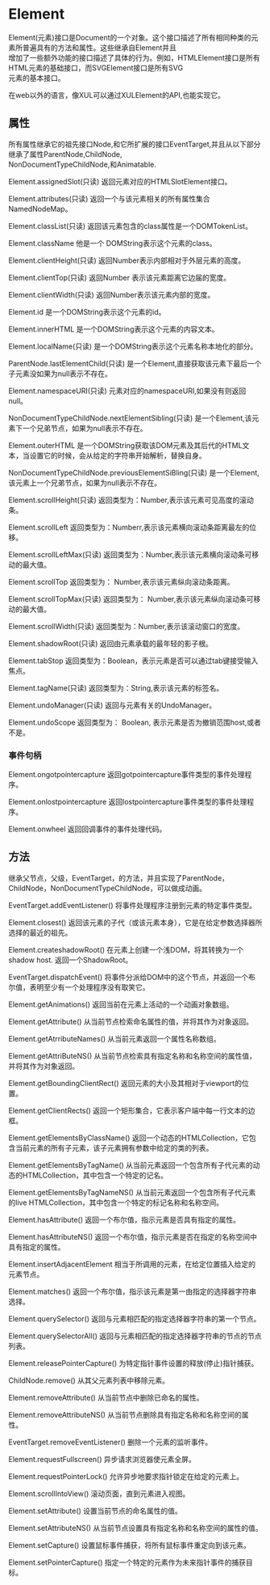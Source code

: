 # Element

Element(元素)接口是Document的一个对象。这个接口描述了所有相同种类的元素所普遍具有的方法和属性。这些继承自Element并且  
增加了一些额外功能的接口描述了具体的行为。例如，HTMLElement接口是所有HTML元素的基础接口，而SVGElement接口是所有SVG  
元素的基本接口。  

在web以外的语言，像XUL可以通过XULElement的API,也能实现它。  

## 属性  

所有属性继承它的祖先接口Node,和它所扩展的接口EventTarget,并且从以下部分继承了属性ParentNode,ChildNode,  
NonDocumentTypeChildNode,和Animatable.  

Element.assignedSlot(只读)  返回元素对应的HTMLSlotElement接口。  

Element.attributes(只读)  返回一个与该元素相关的所有属性集合NamedNodeMap。  

Element.classList(只读)  返回该元素包含的class属性是一个DOMTokenList。  

Element.className 他是一个 DOMString表示这个元素的class。  

Element.clientHeight(只读)  返回Number表示内部相对于外层元素的高度。  

Element.clientTop(只读) 返回Number 表示该元素距离它边届的宽度。  

Element.clientWidth(只读)  返回Number表示该元素内部的宽度。  

Element.id  是一个DOMString表示这个元素的id。  

Element.innerHTML  是一个DOMString表示这个元素的内容文本。  

Element.localName(只读)  是一个DOMString表示这个元素名称本地化的部分。  

ParentNode.lastElementChild(只读)  是一个Element,直接获取该元素下最后一个子元素没如果为null表示不存在。  

Element.namespaceURI(只读)  元素对应的namespaceURI,如果没有则返回null。  

NonDocumentTypeChildNode.nextElementSibling(只读) 是一个Element,该元素下一个兄弟节点，如果为null表示不存在。  

Element.outerHTML 是一个DOMString获取该DOM元素及其后代的HTML文本，当设置它的时候，会从给定的字符串开始解析，替换自身。  

NonDocumentTypeChildNode.previousElementSiBling(只读) 是一个Element,该元素上一个兄弟节点，如果为null表示不存在。  

Element.scrollHeight(只读)  返回类型为：Number,表示该元素可见高度的滚动条。    

Element.scrollLeft  返回类型为：Numberr,表示该元素横向滚动条距离最左的位移。  

Element.scrollLeftMax(只读)  返回类型为：Number,表示该元素横向滚动条可移动的最大值。  

Element.scrollTop  返回类型为： Number,表示该元素纵向滚动条距离。  

Element.scrollTopMax(只读)  返回类型为：  Number,表示该元素纵向滚动条可移动的最大值。  

Element.scrollWidth(只读)  返回类型为：Number,表示该滚动窗口的宽度。  

Element.shadowRoot(只读)  返回由元素承载的最年轻的影子根。  

Element.tabStop  返回类型为：Boolean，表示元素是否可以通过tab键接受输入焦点。  

Element.tagName(只读)  返回类型为：String,表示该元素的标签名。  

Element.undoManager(只读) 返回与元素有关的UndoManager。  

Element.undoScope  返回类型为： Boolean, 表示元素是否为撤销范围host,或者不是。  

### 事件句柄  

Element.ongotpointercapture  返回gotpointercapture事件类型的事件处理程序。  

Element.onlostpointercapture  返回lostpointercapture事件类型的事件处理程序。  

Element.onwheel  返回回调事件的事件处理代码。  

## 方法
继承父节点，父级，EventTarget，的方法，并且实现了ParentNode，ChildNode，NonDocumentTypeChildNode，可以做成动画。  

EventTarget.addEventListener()  将事件处理程序注册到元素的特定事件类型。  

Element.closest()  返回该元素的子代（或该元素本身），它是在给定参数选择器所选择的最近的祖先。  

Element.createshadowRoot() 在元素上创建一个浅DOM，将其转换为一个shadow host. 返回一个ShadowRoot。  

EventTarget.dispatchEvent() 将事件分派给DOM中的这个节点，并返回一个布尔值，表明至少有一个处理程序没有取笑它。  

Element.getAnimations()  返回当前在元素上活动的一个动画对象数组。  

Element.getAttribute()  从当前节点检索命名属性的值，并将其作为对象返回。  

Element.getAtrributeNames() 从当前元素返回一个属性名称数组。  

Element.getAttriButeNS()  从当前节点检索具有指定名称和名称空间的属性值，并将其作为对象返回。    

Element.getBoundingClientRect() 返回元素的大小及其相对于viewport的位置。  

Element.getClientRects()  返回一个矩形集合，它表示客户端中每一行文本的边框。   

Element.getElementsByClassName()  返回一个动态的HTMLCollection，它包含当前元素的所有子元素，该子元素拥有参数中给定的类的列表。  

Element.getElementsByTagName()  从当前元素返回一个包含所有子代元素的动态的HTMLCollection，其中包含一个特定的记名。  

Element.getElementsByTagNameNS()  从当前元素返回一个包含所有子代元素的live HTMLCollection，其中包含一个特定的标记名称和名称空间。  

Element.hasAttribute()  返回一个布尔值，指示元素是否具有指定的属性。  

Element.hasAttributeNS()  返回一个布尔值，指示元素是否在指定的名称空间中具有指定的属性。  

Element.insertAdjacentElement  相当于所调用的元素，在给定位置插入给定的元素节点。  

Element.matches()  返回一个布尔值，指示该元素是第一由指定的选择器字符串选择。  

Element.querySelector()  返回与元素相匹配的指定选择器字符串的第一个节点。  

Element.querySelectorAll()  返回与元素相匹配的指定选择器字符串的节点的节点列表。  

Element.releasePointerCapture() 为特定指针事件设置的释放(停止)指针捕获。  

ChildNode.remove()  从其父元素列表中移除元素。  

Element.removeAttribute()  从当前节点中删除已命名的属性。  

Element.removeAttributeNS()  从当前节点删除具有指定名称和名称空间的属性。  

EventTarget.removeEventListener()  删除一个元素的监听事件。  

Element.requestFullscreen()  异步请求浏览器使元素全屏。  

Element.requestPointerLock()  允许异步地要求指针锁定在给定的元素上。  

Element.scrollIntoView()  滚动页面，直到元素进入视图。  

Element.setAttribute()  设置当前节点的命名属性的值。  

Element.setAttributeNS()  从当前节点设置具有指定名称和名称空间的属性的值。  

Element.setCapture()  设置鼠标事件捕获，将所有鼠标事件重定向到该元素。  

Element.setPointerCapture()  指定一个特定的元素作为未来指针事件的捕获目标。  


